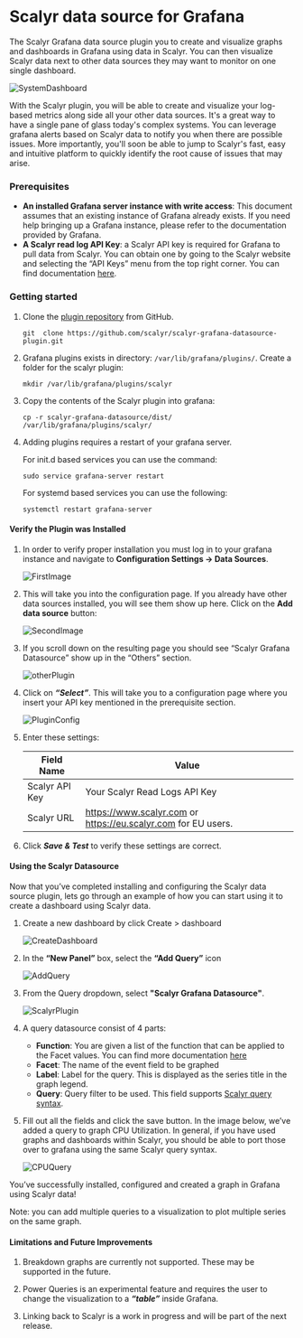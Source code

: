 # Scalyr data source for Grafana

The Scalyr Grafana data source plugin you to create and visualize graphs and dashboards in Grafana using data in Scalyr. You can then visualize Scalyr data next to other data sources they may want to monitor on one single dashboard. 


![SystemDashboard](images/SystemDashboard.png)

With the Scalyr plugin, you will be able to create and visualize your log-based metrics along side all your other data sources. It's a great way to have a single pane of glass today's complex systems. You can leverage grafana alerts based on Scalyr data to notify you when there are possible issues. More importantly, you'll soon be able to jump to Scalyr's fast, easy and intuitive platform to quickly identify the root cause of issues that may arise. 



### Prerequisites
* **An installed Grafana server instance with write access**: This document assumes that an existing instance of Grafana already exists. If you need help bringing up a Grafana instance, please refer to the documentation provided by Grafana. 
* **A Scalyr read log API Key**: a Scalyr API key is required for Grafana to pull data from Scalyr. You can obtain one by going to the Scalyr website and selecting the “API Keys” menu from the top right corner. You can find documentation [here](https://www.scalyr.com/help/api#scalyr-api-keys).


### Getting started

1. Clone the [plugin repository](https://github.com/scalyr/scalyr-grafana-datasource) from GitHub.

	```
	git  clone https://github.com/scalyr/scalyr-grafana-datasource-plugin.git
	```
2. Grafana plugins exists in directory: `/var/lib/grafana/plugins/`. Create a folder for the scalyr plugin: 

	```
	mkdir /var/lib/grafana/plugins/scalyr 
	```

3. Copy the contents of the Scalyr plugin into grafana: 

	```
	cp -r scalyr-grafana-datasource/dist/ /var/lib/grafana/plugins/scalyr/
	```

4. Adding plugins requires a restart of your grafana server. 

	For init.d based services you can use the command: 
	
	```
	sudo service grafana-server restart
	```
	
	For systemd based services you can use the following: 
	
	```
	systemctl restart grafana-server
	```

#### Verify the Plugin was Installed 

1. In order to verify proper installation you must log in to your grafana instance and navigate to **Configuration Settings -> Data Sources**. 

	![FirstImage](images/ConfigDataSource.png)

2. This will take you into the configuration page. If you already have other data sources installed, you will see them show up here. Click on the **Add data source** button:

	![SecondImage](images/DataSoureConfig.png)

3. If you scroll down on the resulting page you should see “Scalyr Grafana Datasource” show up in the “Others” section. 

	![otherPlugin](images/OthersPlugin.png)


4. Click on ***“Select”***. This will take you to a configuration page where you insert your API key mentioned in the prerequisite section. 

	![PluginConfig](images/PluginConfig.png)

5. Enter these settings:

	|Field Name | Value|
	| --- | --- |
	|Scalyr API Key | Your Scalyr Read Logs API Key|
	|Scalyr URL | https://www.scalyr.com or https://eu.scalyr.com for EU users.|

6. Click ***Save & Test*** to verify these settings are correct. 

#### Using the Scalyr Datasource
Now that you’ve completed installing and configuring the Scalyr data source plugin, lets go through an example of how you can start using it to create a dashboard using Scalyr data. 

1. Create a new dashboard by click Create > dashboard

	![CreateDashboard](images/CreateDashboard.png)

2. In the **“New Panel”** box, select the **“Add Query”** icon

	![AddQuery](images/AddQuery.png)


3. From the Query dropdown, select **"Scalyr Grafana Datasource"**.

	![ScalyrPlugin](images/ScalyrPlugin.png)

4. A query datasource consist of 4 parts: 
    * **Function**: You are given a list of the function that can be applied to the Facet values. You can find more documentation [here](https://www.scalyr.com/help/dashboards#graphFunctions)
    * **Facet**: The name of the event field to be graphed
    * **Label**: Label for the query. This is displayed as the series title in the graph legend.
    * **Query**: Query filter to be used. This field supports [Scalyr query syntax](https://www.scalyr.com/help/query-language).


5. Fill out all the fields and click the save button. In the image below, we’ve added a query to graph CPU Utilization. In general, if you have used graphs and dashboards within Scalyr, you should be able to port those over to grafana using the same Scalyr query syntax. 


	![CPUQuery](images/CPUQuery.png)
	
You’ve successfully installed, configured and created a graph in Grafana using Scalyr data! 

Note: you can add multiple queries to a visualization to plot multiple series on the same graph.


#### Limitations and Future Improvements

1. Breakdown graphs are currently not supported. These may be supported in the future. 

2. Power Queries is an experimental feature and requires the user to change the visualization to a ***“table”*** inside Grafana. 
3. Linking back to Scalyr is a work in progress and will be part of the next release. 

